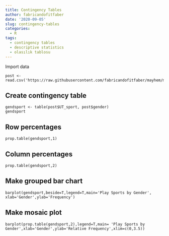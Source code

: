```yaml
---
title: Contingency Tables
author: fabricandofitfaber
date: '2020-09-05'
slug: contingency-tables
categories:
  - R
tags:
  - contingency tables
  - descriptive statistics
  - olasılık tablosu
---
```


Import data
```{r}
post <- read.csv('https://raw.githubusercontent.com/fabricandofitfaber/mayhem/master/data/PostSurvey.csv')
```

## Create contingency table
```{r}
gendsport <- table(post$UT_sport, post$gender)
gendsport
```

## Row percentages
```{r}
prop.table(gendsport,1)
```

## Column percentages
```{r}
prop.table(gendsport,2)
```

## Make grouped bar chart
```{r}
barplot(gendsport,beside=T,legend=T,main='Play Sports by Gender', xlab='Gender',ylab='Frequency')
```

## Make mosaic plot
```{r}
barplot(prop.table(gendsport,2),legend=T,main= 'Play Sports by Gender',xlab='Gender',ylab='Relative Frequency',xlim=c(0,3.5))
```